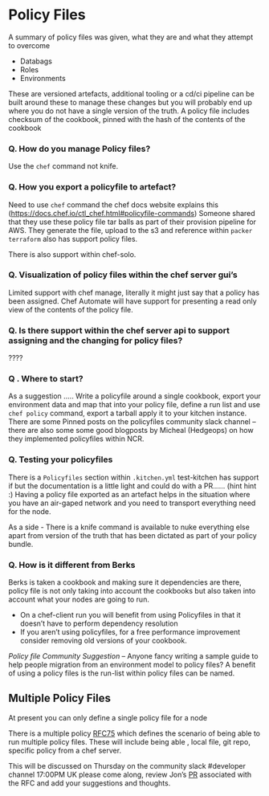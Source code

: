 # Policy Files
A summary of policy files was given, what they are and what they attempt to overcome

* Databags
* Roles
* Environments

These are versioned artefacts, additional tooling or a cd/ci pipeline can be built around these to manage these changes but you will probably end up where you do not have a single version of the truth.
A policy file includes checksum of the cookbook, pinned with the hash of the contents of the cookbook


### Q. How do you manage Policy files?
Use the `chef` command not knife. 

### Q. How you export a policyfile to artefact? 
Need to use `chef` command the chef docs website explains this (https://docs.chef.io/ctl_chef.html#policyfile-commands) 
Someone shared that they use these policy file tar balls as part of their provision pipeline for AWS.  They generate the file, upload to the s3 and reference within `packer`
`terraform` also has support policy files.

There is also support within chef-solo.

### Q. Visualization of policy files within the chef server gui’s
Limited support with chef manage, literally it might just say that a policy has been assigned.  Chef Automate will have support for presenting a read only view of the contents of the policy file. 

### Q. Is there support within the chef server api to support assigning and the changing for policy files?
????

### Q .  Where to start?
As a suggestion ….. Write a policyfile around a single cookbook, export your environment data and map that into your policy file, define a run list and use `chef policy` command, export a tarball apply it to your kitchen instance.
There are some Pinned posts on the policyfiles community slack channel – there are also some  some good blogposts by Micheal (Hedgeops)  on how they implemented policyfiles within NCR.


### Q. Testing your policyfiles
There is a `Policyfiles` section within `.kitchen.yml` test-kitchen has support if but the documentation is a little light and could do with a PR…… (hint hint :)
Having a policy file exported as an artefact helps in the situation where you have an air-gaped network and you need to transport everything need for the node.

As a side - There is a knife command is available to nuke everything else apart from version of the truth that has been dictated as part of your policy bundle. 

### Q. How is it different from Berks
Berks is taken a cookbook and making sure it dependencies are there, policy file is not only taking into account the cookbooks but also taken into account what your nodes are going to run.
* On a chef-client run you will benefit from using Policyfiles in that it doesn’t have to perform dependency resolution 
* If you aren’t using policyfiles, for a free performance improvement consider removing old versions of your cookbook. 

_Policy file Community Suggestion_ – Anyone fancy writing a sample guide to help people migration from an environment model to policy files?
A benefit of using a policy files is the run-list within policy files can be named.


## Multiple Policy Files

At present you can only define a single policy file for a node

There is a multiple policy [RFC75](https://github.com/chef/chef-rfc/blob/master/rfc075-multi-policy.md) which defines the scenario of being able to run multiple policy files.  These will include being able , local file, git repo, specific policy from a chef server.   

This will be discussed on Thursday on the community slack #developer channel 17:00PM UK please come along, review Jon’s [PR](https://github.com/chef/chef-rfc/pull/280) associated with the RFC and add your suggestions and thoughts.
